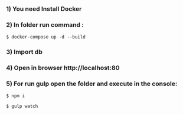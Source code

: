 ### 1) You need Install Docker
### 2) In folder run command :
`$ docker-compose up -d --build   `
### 3) Import db
### 4) Open in browser  http://localhost:80
### 5) For run gulp open the folder and execute in the console:

`$ npm i `

`$ gulp watch`